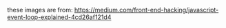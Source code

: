 these images are from: https://medium.com/front-end-hacking/javascript-event-loop-explained-4cd26af121d4